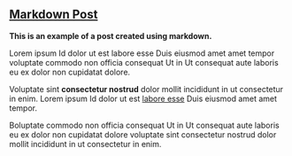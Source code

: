 ## [Markdown Post](/posts/hello-markdown)

__This is an example of a post created using markdown.__

Lorem ipsum Id dolor ut est labore esse Duis eiusmod amet amet tempor voluptate commodo non officia consequat Ut in Ut consequat aute laboris eu ex dolor non cupidatat dolore.

Voluptate sint __consectetur nostrud__ dolor mollit incididunt in ut consectetur in enim. Lorem ipsum Id dolor ut est [labore esse](#) Duis eiusmod amet amet tempor.

Boluptate commodo non officia consequat Ut in Ut consequat aute laboris eu ex dolor non cupidatat dolore voluptate sint consectetur nostrud dolor mollit incididunt in ut consectetur in enim.
